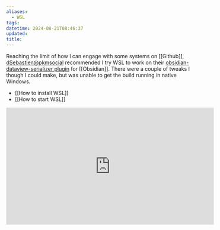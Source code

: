 ```yaml
---
aliases:
  - WSL
tags: 
datetime: 2024-08-21T08:46:37
updated: 
title:
---
```

Reaching the limit of how I can engage with some systems on [[Github]], [dSebastien@pkmsocial](https://pkm.social/@dsebastien) recommended I try WSL to work on their [obsidian-dataview-serializer plugin](https://github.com/dsebastien/obsidian-dataview-serializer) for [[Obsidian]]. There were a couple of tweaks I though I could make, but was unable to get the build running in native Windows.

- [[How to install WSL]]
- [[How to start WSL]]

<iframe width="560" height="315" src="https://www.youtube.com/embed/_fntjriRe48?si=0lsrYvXO9oOrQ8zT" title="YouTube video player" frameborder="0" allow="accelerometer; autoplay; clipboard-write; encrypted-media; gyroscope; picture-in-picture; web-share" referrerpolicy="strict-origin-when-cross-origin" allowfullscreen></iframe>
